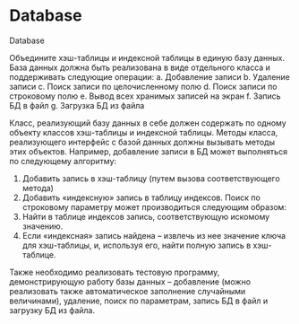 Database
========

Database

Объедините хэш-таблицы и индексной таблицы в единую базу данных. База данных должна быть реализована в виде отдельного класса и поддерживать следующие операции:
a.	Добавление записи
b.	Удаление записи
c.	Поиск записи по целочисленному полю
d.	Поиск записи по строковому полю
e.	Вывод всех хранимых записей на экран
f.	Запись БД в файл
g.	Загрузка БД из файла

Класс, реализующий базу данных в себе должен содержать по одному объекту классов хэш-таблицы и индексной таблицы. Методы класса, реализующего интерфейс с базой данных должны вызывать методы этих объектов.
Например, добавление записи в БД может выполняться по следующему алгоритму:
1.	Добавить запись в хэш-таблицу (путем вызова соответствующего метода)
2.	Добавить «индексную» запись в таблицу индексов.
Поиск по строковому параметру может производиться следующим образом:
1.	Найти в таблице индексов запись, соответствующую искомому значению.
2.	Если «индексная» запись найдена – извлечь из нее значение ключа для хэш-таблицы, и, используя его, найти полную запись в хэш-таблице.

Также необходимо реализовать тестовую программу, демонстрирующую работу базы данных – добавление (можно реализовать также автоматическое заполнение случайными величинами), удаление, поиск по параметрам, запись БД в файл и загрузку БД из файла.
